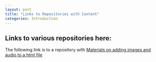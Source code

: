 ```yaml
---
layout: post
title: "Links to Repositories with Content"
categories: Introduction
---
```


## Links to various repositories here:

The following link is to a repository with [Materials on adding images and audio to a html file](https://github.com/mibrs/GPC5L03/readme.md)

